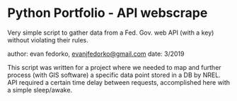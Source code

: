 # Python Portfolio - API webscrape 

Very simple script to gather data from a Fed. Gov. web API (with a key) without violating their rules.

author: evan fedorko, evanjfedorko@gmail.com
date: 3/2019

This script was written for a project where we needed to map and further process
(with GIS software) a specific data point stored in a DB by NREL. API required a
certain time delay between requests, accomplished here with a simple sleep/awake.
